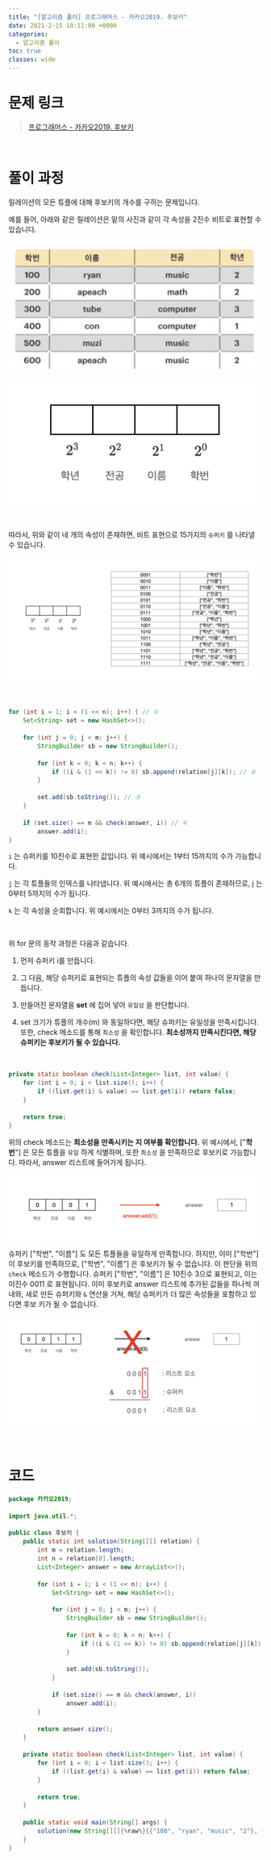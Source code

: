 ```yaml
---
title: "[알고리즘 풀이] 프로그래머스 - 카카오2019. 후보키"
date: 2021-2-15 18:11:00 +0900
categories:
  - 알고리즘 풀이
toc: true
classes: wide
---
```


# 문제 링크

> [프로그래머스 - 카카오2019. 후보키](https://programmers.co.kr/learn/courses/30/lessons/42890)

<br>

# 풀이 과정

릴레이션의 모든 튜플에 대해 후보키의 개수를 구하는 문제입니다.

예를 들어, 아래와 같은 릴레이션은 밑의 사진과 같이 각 속성을 2진수 비트로 표현할 수 있습니다.

![/assets/images/프로그래머스_카카오2019_후보키-1.png](/assets/images/프로그래머스_카카오2019_후보키-1.png)

![/assets/images/프로그래머스_카카오2019_후보키-2.png](/assets/images/프로그래머스_카카오2019_후보키-2.png)

<br>

따라서, 위와 같이 네 개의 속성이 존재하면, 비트 표현으로 15가지의 `슈퍼키` 를 나타낼 수 있습니다.

![/assets/images/프로그래머스_카카오2019_후보키-3.png](/assets/images/프로그래머스_카카오2019_후보키-3.png)

<br>

```java
for (int i = 1; i < (1 << n); i++) { // ①
    Set<String> set = new HashSet<>();

    for (int j = 0; j < m; j++) {
        StringBuilder sb = new StringBuilder();

        for (int k = 0; k < n; k++) {
            if ((i & (1 << k)) != 0) sb.append(relation[j][k]); // ②
        }

        set.add(sb.toString()); // ③
    }

    if (set.size() == m && check(answer, i)) // ④
        answer.add(i);
}
```

`i` 는 슈퍼키를 10진수로 표현한 값입니다. 위 예시에서는 1부터 15까지의 수가 가능합니다.

`j` 는 각 튜플들의 인덱스를 나타냅니다. 위 예시에서는 총 6개의 튜플이 존재하므로, j 는 0부터 5까지의 수가 됩니다.

`k` 는 각 속성을 순회합니다. 위 예시에서는 0부터 3까지의 수가 됩니다.

<br>

위 for 문의 동작 과정은 다음과 같습니다.
1. 먼저 슈퍼키 i를 만듭니다.

2. 그 다음, 해당 슈퍼키로 표현되는 튜플의 속성 값들을 이어 붙여 하나의 문자열을 만듭니다.

3. 만들어진 문자열을 **set** 에 집어 넣어 `유일성` 을 판단합니다.

4. set 크기가 튜플의 개수(m) 와 동일하다면, 해당 슈퍼키는 유일성을 만족시킵니다. 또한, check 메소드를 통해 `최소성` 을 확인합니다. **최소성까지 만족시킨다면, 해당 슈퍼키는 후보키가 될 수 있습니다.**

<br>

```java
private static boolean check(List<Integer> list, int value) {
    for (int i = 0; i < list.size(); i++) {
        if ((list.get(i) & value) == list.get(i)) return false;
    }

    return true;
}
```

위의 check 메소드는 **최소성을 만족시키는 지 여부를 확인합니다.** 위 예시에서, ["**학번**"] 은 모든 튜플을 `유일` 하게 식별하며, 또한 `최소성` 을 만족하므로 후보키로 가능합니다. 따라서, answer 리스트에 들어가게 됩니다.

![/assets/images/프로그래머스_카카오2019_후보키-4.png](/assets/images/프로그래머스_카카오2019_후보키-4.png)

슈퍼키 ["학번", "이름"] 도 모든 튜플들을 유일하게 만족합니다. 하지만, 이미 ["학번"] 이 후보키를 만족하므로, ["학번", "이름"] 은 후보키가 될 수 없습니다. 이 판단을 위의 `check` 메소드가 수행합니다. 슈퍼키 ["학번", "이름"] 은 10진수 3으로 표현되고, 이는 이진수 0011 로 표현됩니다. 이미 후보키로 answer 리스트에 추가된 값들을 하나씩 꺼내와, 새로 만든 슈퍼키와 `&` 연산을 거쳐, 해당 슈퍼키가 더 많은 속성들을 포함하고 있다면 후보 키가 될 수 없습니다.

![/assets/images/프로그래머스_카카오2019_후보키-5.png](/assets/images/프로그래머스_카카오2019_후보키-5.png)

<br>

# 코드

```java
package 카카오2019;

import java.util.*;

public class 후보키 {
    public static int solution(String[][] relation) {
        int m = relation.length;
        int n = relation[0].length;
        List<Integer> answer = new ArrayList<>();

        for (int i = 1; i < (1 << n); i++) {
            Set<String> set = new HashSet<>();

            for (int j = 0; j < m; j++) {
                StringBuilder sb = new StringBuilder();

                for (int k = 0; k < n; k++) {
                    if ((i & (1 << k)) != 0) sb.append(relation[j][k]);
                }

                set.add(sb.toString());
            }

            if (set.size() == m && check(answer, i))
                answer.add(i);
        }

        return answer.size();
    }

    private static boolean check(List<Integer> list, int value) {
        for (int i = 0; i < list.size(); i++) {
            if ((list.get(i) & value) == list.get(i)) return false;
        }

        return true;
    }

    public static void main(String[] args) {
        solution(new String[][]{%raw%}{{"100", "ryan", "music", "2"}, {"200", "apeach", "math", "2"}, {"300", "tube", "computer", "3"}, {"400", "con", "computer", "4"}, {"500", "muzi", "music", "3"}, {"600", "apeach", "music", "2"}}{%endraw%});
    }
}
```